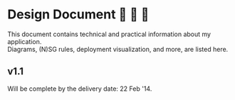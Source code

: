 # Design Document 📘 👷 🔨
This document contains technical and practical information about my application.  
Diagrams, (N)SG rules, deployment visualization, and more, are listed here.

## v1.1
Will be complete by the delivery date: 22 Feb '14.